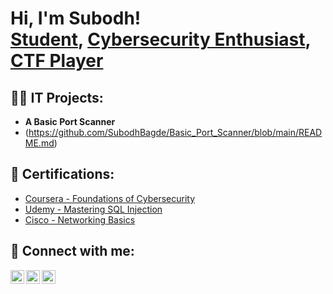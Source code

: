<h1>Hi, I'm Subodh! <br/><a href="https://github.com/SubodhBagde">Student</a>, <a href="www.linkedin.com/in/subodhbagde">Cybersecurity Enthusiast</a>, <a href="https://tryhackme.com/p/subodhbagde2017">CTF Player</a><a </a></h1>

<h2>👨‍💻 IT Projects:</h2>

- <b>A Basic Port Scanner</b>
 - (https://github.com/SubodhBagde/Basic_Port_Scanner/blob/main/README.md)

<h2>📄 Certifications:</h2> 

- [Coursera - Foundations of Cybersecurity](https://coursera.org/share/bbecb4e656485ab1e1adc82a78cec4ab)
- [Udemy - Mastering SQL Injection](https://ude.my/UC-c94d782d-f3b2-43fc-bbea-01bd941b007d)
- [Cisco - Networking Basics](https://www.credly.com/badges/bbcbca26-11ba-4466-bae2-8e96147b9448/linked_in_profile)

<h2> 🤳 Connect with me:</h2>

[<img align="left" alt="SubodhBagde57 | Twitter" width="22px" src="https://cdn.jsdelivr.net/npm/simple-icons@v3/icons/twitter.svg" />][twitter]
[<img align="left" alt="subodhbagde| LinkedIn" width="22px" src="https://cdn.jsdelivr.net/npm/simple-icons@v3/icons/linkedin.svg" />][linkedin]
[<img align="left" alt="subodhbagde57 | Instagram" width="22px" src="https://cdn.jsdelivr.net/npm/simple-icons@v3/icons/instagram.svg" />][instagram]

[twitter]: https://twitter.com/SubodhBagde57
[instagram]: https://www.instagram.com/subodhbagde57/
[linkedin]: www.linkedin.com/in/subodhbagde

  
